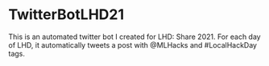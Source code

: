 # TwitterBotLHD21
This is an automated twitter bot I created for LHD: Share 2021. For each day of LHD, it automatically tweets a post with @MLHacks and #LocalHackDay tags.
